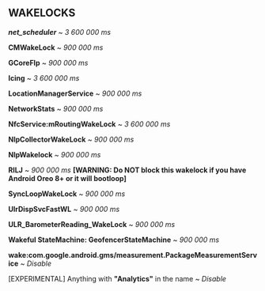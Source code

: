 ## WAKELOCKS
***net_scheduler*** ~ _3 600 000 ms_

**CMWakeLock** ~ _900 000 ms_

**GCoreFlp** ~ _900 000 ms_

**Icing** ~ _3 600 000 ms_

**LocationManagerService** ~ _900 000 ms_

**NetworkStats** ~ _900 000 ms_

**NfcService:mRoutingWakeLock** ~ _3 600 000 ms_

**NlpCollectorWakeLock** ~ _900 000 ms_

**NlpWakelock** ~ _900 000 ms_

**RILJ** ~ _900 000 ms_ **[WARNING: Do NOT block this wakelock if you have Android Oreo 8+ or it will bootloop]**

**SyncLoopWakeLock** ~ _900 000 ms_

**UlrDispSvcFastWL** ~ _900 000 ms_

**ULR_BarometerReading_WakeLock** ~ _900 000 ms_

**Wakeful StateMachine: GeofencerStateMachine** ~ _900 000 ms_

**wake:com.google.android.gms/measurement.PackageMeasurementService** ~ _Disable_

[EXPERIMENTAL] Anything with **"Analytics"** in the name ~ _Disable_
